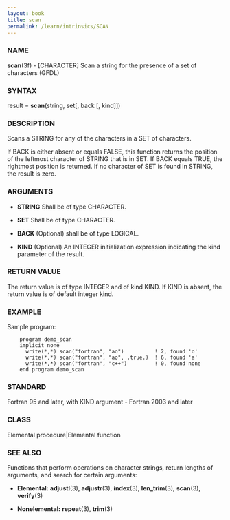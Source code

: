 ```yaml
---
layout: book
title: scan
permalink: /learn/intrinsics/SCAN
---
```

### NAME

**scan**(3f) - \[CHARACTER\] Scan a string for the presence of a set of characters
(GFDL)

### SYNTAX

result = **scan**(string, set\[, back \[, kind\]\])

### DESCRIPTION

Scans a STRING for any of the characters in a SET of characters.

If BACK is either absent or equals FALSE, this function returns the
position of the leftmost character of STRING that is in SET. If BACK
equals TRUE, the rightmost position is returned. If no character of SET
is found in STRING, the result is zero.

### ARGUMENTS

  - **STRING**
    Shall be of type CHARACTER.

  - **SET**
    Shall be of type CHARACTER.

  - **BACK**
    (Optional) shall be of type LOGICAL.

  - **KIND**
    (Optional) An INTEGER initialization expression indicating the kind
    parameter of the result.

### RETURN VALUE

The return value is of type INTEGER and of kind KIND. If KIND is absent,
the return value is of default integer kind.

### EXAMPLE

Sample program:

```
    program demo_scan
    implicit none
      write(*,*) scan("fortran", "ao")          ! 2, found 'o'
      write(*,*) scan("fortran", "ao", .true.)  ! 6, found 'a'
      write(*,*) scan("fortran", "c++")         ! 0, found none
    end program demo_scan
```

### STANDARD

Fortran 95 and later, with KIND argument - Fortran 2003 and later

### CLASS

Elemental procedure\|Elemental function

### SEE ALSO

Functions that perform operations on character strings, return lengths
of arguments, and search for certain arguments:

  - **Elemental:**
    **adjustl**(3), **adjustr**(3), **index**(3), **len\_trim**(3),
    **scan**(3), **verify**(3)

  - **Nonelemental:**
    **repeat**(3), **trim**(3)
